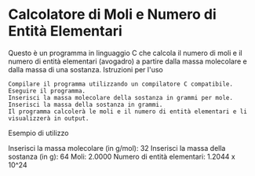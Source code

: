 # Calcolatore di Moli e Numero di Entità Elementari

Questo è un programma in linguaggio C che calcola il numero di moli e il numero di entità elementari (avogadro) a partire dalla massa molecolare e dalla massa di una sostanza.
Istruzioni per l'uso

    Compilare il programma utilizzando un compilatore C compatibile.
    Eseguire il programma.
    Inserisci la massa molecolare della sostanza in grammi per mole.
    Inserisci la massa della sostanza in grammi.
    Il programma calcolerà le moli e il numero di entità elementari e li visualizzerà in output.

Esempio di utilizzo

 

Inserisci la massa molecolare (in g/mol): 32
Inserisci la massa della sostanza (in g): 64
Moli: 2.0000
Numero di entità elementari: 1.2044 x 10^24
